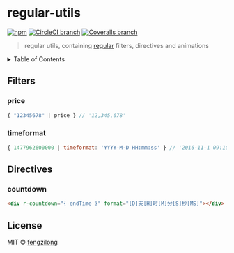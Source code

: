 # regular-utils
[![npm](https://img.shields.io/npm/v/regular-utils.svg?style=flat-square)]() [![CircleCI branch](https://img.shields.io/circleci/project/github/fengzilong/regular-utils/master.svg?style=flat-square)](https://circleci.com/gh/fengzilong/regular-utils/) [![Coveralls branch](https://img.shields.io/coveralls/fengzilong/regular-utils/master.svg?style=flat-square)](https://coveralls.io/github/fengzilong/regular-utils?branch=master)

> regular utils, containing [regular](https://github.com/regularjs/regular) filters, directives and animations

<details><summary>Table of Contents</summary>

<!-- TOC depthFrom:1 depthTo:6 withLinks:1 updateOnSave:0 orderedList:0 -->

- [Filters](#filters)
	- [price](#price)
	- [timeformat](#timeformat)
- [Directives](#directives)
	- [countdown](#countdown)

<!-- /TOC -->

</details>

## Filters

### price

```js
{ "12345678" | price } // '12,345,678'
```

### timeformat

```js
{ 1477962600000 | timeformat: 'YYYY-M-D HH:mm:ss' } // '2016-11-1 09:10:00'
```

## Directives

### countdown

```html
<div r-countdown="{ endTime }" format="[D]天[H]时[M]分[S]秒[MS]"></div>
```

## License

MIT &copy; [fengzilong](https://github.com/fengzilong)
